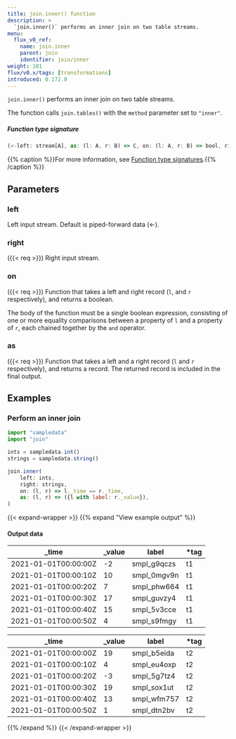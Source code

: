 ```yaml
---
title: join.inner() function
description: >
  `join.inner()` performs an inner join on two table streams.
menu:
  flux_v0_ref:
    name: join.inner
    parent: join
    identifier: join/inner
weight: 101
flux/v0.x/tags: [transformations]
introduced: 0.172.0
---
```


<!------------------------------------------------------------------------------

IMPORTANT: This page was generated from comments in the Flux source code. Any
edits made directly to this page will be overwritten the next time the
documentation is generated. 

To make updates to this documentation, update the function comments above the
function definition in the Flux source code:

https://github.com/influxdata/flux/blob/master/stdlib/join/join.flux#L311-L318

Contributing to Flux: https://github.com/influxdata/flux#contributing
Fluxdoc syntax: https://github.com/influxdata/flux/blob/master/docs/fluxdoc.md

------------------------------------------------------------------------------->

`join.inner()` performs an inner join on two table streams.

The function calls `join.tables()` with the `method` parameter set to `"inner"`.

##### Function type signature

```js
(<-left: stream[A], as: (l: A, r: B) => C, on: (l: A, r: B) => bool, right: stream[B]) => stream[C] where A: Record, B: Record, C: Record
```

{{% caption %}}For more information, see [Function type signatures](/flux/v0/function-type-signatures/).{{% /caption %}}

## Parameters

### left

Left input stream. Default is piped-forward data (<-).



### right
({{< req >}})
Right input stream.



### on
({{< req >}})
Function that takes a left and right record (`l`, and `r` respectively), and returns a boolean.

The body of the function must be a single boolean expression, consisting of one
or more equality comparisons between a property of `l` and a property of `r`,
each chained together by the `and` operator.

### as
({{< req >}})
Function that takes a left and a right record (`l` and `r` respectively), and returns a record.
The returned record is included in the final output.




## Examples

### Perform an inner join

```js
import "sampledata"
import "join"

ints = sampledata.int()
strings = sampledata.string()

join.inner(
    left: ints,
    right: strings,
    on: (l, r) => l._time == r._time,
    as: (l, r) => ({l with label: r._value}),
)

```

{{< expand-wrapper >}}
{{% expand "View example output" %}}

#### Output data

| _time                | _value  | label       | *tag |
| -------------------- | ------- | ----------- | ---- |
| 2021-01-01T00:00:00Z | -2      | smpl_g9qczs | t1   |
| 2021-01-01T00:00:10Z | 10      | smpl_0mgv9n | t1   |
| 2021-01-01T00:00:20Z | 7       | smpl_phw664 | t1   |
| 2021-01-01T00:00:30Z | 17      | smpl_guvzy4 | t1   |
| 2021-01-01T00:00:40Z | 15      | smpl_5v3cce | t1   |
| 2021-01-01T00:00:50Z | 4       | smpl_s9fmgy | t1   |

| _time                | _value  | label       | *tag |
| -------------------- | ------- | ----------- | ---- |
| 2021-01-01T00:00:00Z | 19      | smpl_b5eida | t2   |
| 2021-01-01T00:00:10Z | 4       | smpl_eu4oxp | t2   |
| 2021-01-01T00:00:20Z | -3      | smpl_5g7tz4 | t2   |
| 2021-01-01T00:00:30Z | 19      | smpl_sox1ut | t2   |
| 2021-01-01T00:00:40Z | 13      | smpl_wfm757 | t2   |
| 2021-01-01T00:00:50Z | 1       | smpl_dtn2bv | t2   |

{{% /expand %}}
{{< /expand-wrapper >}}
